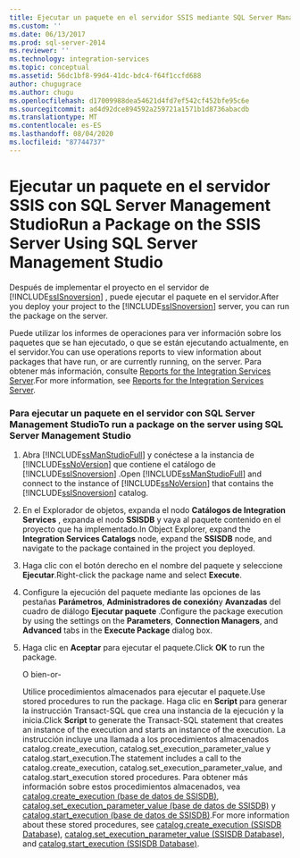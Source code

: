 ```yaml
---
title: Ejecutar un paquete en el servidor SSIS mediante SQL Server Management Studio | Microsoft Docs
ms.custom: ''
ms.date: 06/13/2017
ms.prod: sql-server-2014
ms.reviewer: ''
ms.technology: integration-services
ms.topic: conceptual
ms.assetid: 56dc1bf8-99d4-41dc-bdc4-f64f1ccfd688
author: chugugrace
ms.author: chugu
ms.openlocfilehash: d17009988dea54621d4fd7ef542cf452bfe95c6e
ms.sourcegitcommit: ad4d92dce894592a259721a1571b1d8736abacdb
ms.translationtype: MT
ms.contentlocale: es-ES
ms.lasthandoff: 08/04/2020
ms.locfileid: "87744737"
---
```

# <a name="run-a-package-on-the-ssis-server-using-sql-server-management-studio"></a><span data-ttu-id="f6369-102">Ejecutar un paquete en el servidor SSIS con SQL Server Management Studio</span><span class="sxs-lookup"><span data-stu-id="f6369-102">Run a Package on the SSIS Server Using SQL Server Management Studio</span></span>
  <span data-ttu-id="f6369-103">Después de implementar el proyecto en el servidor de [!INCLUDE[ssISnoversion](../includes/ssisnoversion-md.md)] , puede ejecutar el paquete en el servidor.</span><span class="sxs-lookup"><span data-stu-id="f6369-103">After you deploy your project to the [!INCLUDE[ssISnoversion](../includes/ssisnoversion-md.md)] server, you can run the package on the server.</span></span>  
  
 <span data-ttu-id="f6369-104">Puede utilizar los informes de operaciones para ver información sobre los paquetes que se han ejecutado, o que se están ejecutando actualmente, en el servidor.</span><span class="sxs-lookup"><span data-stu-id="f6369-104">You can use operations reports to view information about packages that have run, or are currently running, on the server.</span></span> <span data-ttu-id="f6369-105">Para obtener más información, consulte [Reports for the Integration Services Server](../../2014/integration-services/reports-for-the-integration-services-server.md).</span><span class="sxs-lookup"><span data-stu-id="f6369-105">For more information, see [Reports for the Integration Services Server](../../2014/integration-services/reports-for-the-integration-services-server.md).</span></span>  
  
### <a name="to-run-a-package-on-the-server-using-sql-server-management-studio"></a><span data-ttu-id="f6369-106">Para ejecutar un paquete en el servidor con SQL Server Management Studio</span><span class="sxs-lookup"><span data-stu-id="f6369-106">To run a package on the server using SQL Server Management Studio</span></span>  
  
1.  <span data-ttu-id="f6369-107">Abra [!INCLUDE[ssManStudioFull](../includes/ssmanstudiofull-md.md)] y conéctese a la instancia de [!INCLUDE[ssNoVersion](../includes/ssnoversion-md.md)] que contiene el catálogo de [!INCLUDE[ssISnoversion](../includes/ssisnoversion-md.md)] .</span><span class="sxs-lookup"><span data-stu-id="f6369-107">Open [!INCLUDE[ssManStudioFull](../includes/ssmanstudiofull-md.md)] and connect to the instance of [!INCLUDE[ssNoVersion](../includes/ssnoversion-md.md)] that contains the [!INCLUDE[ssISnoversion](../includes/ssisnoversion-md.md)] catalog.</span></span>  
  
2.  <span data-ttu-id="f6369-108">En el Explorador de objetos, expanda el nodo **Catálogos de Integration Services** , expanda el nodo **SSISDB** y vaya al paquete contenido en el proyecto que ha implementado.</span><span class="sxs-lookup"><span data-stu-id="f6369-108">In Object Explorer, expand the **Integration Services Catalogs** node, expand the **SSISDB** node, and navigate to the package contained in the project you deployed.</span></span>  
  
3.  <span data-ttu-id="f6369-109">Haga clic con el botón derecho en el nombre del paquete y seleccione **Ejecutar**.</span><span class="sxs-lookup"><span data-stu-id="f6369-109">Right-click the package name and select **Execute**.</span></span>  
  
4.  <span data-ttu-id="f6369-110">Configure la ejecución del paquete mediante las opciones de las pestañas **Parámetros**, **Administradores de conexión**y **Avanzadas** del cuadro de diálogo **Ejecutar paquete** .</span><span class="sxs-lookup"><span data-stu-id="f6369-110">Configure the package execution by using the settings on the **Parameters**, **Connection Managers**, and **Advanced** tabs in the **Execute Package** dialog box.</span></span>  
  
5.  <span data-ttu-id="f6369-111">Haga clic en **Aceptar** para ejecutar el paquete.</span><span class="sxs-lookup"><span data-stu-id="f6369-111">Click **OK** to run the package.</span></span>  
  
     <span data-ttu-id="f6369-112">O bien</span><span class="sxs-lookup"><span data-stu-id="f6369-112">-or-</span></span>  
  
     <span data-ttu-id="f6369-113">Utilice procedimientos almacenados para ejecutar el paquete.</span><span class="sxs-lookup"><span data-stu-id="f6369-113">Use stored procedures to run the package.</span></span> <span data-ttu-id="f6369-114">Haga clic en **Script** para generar la instrucción Transact-SQL que crea una instancia de la ejecución y la inicia.</span><span class="sxs-lookup"><span data-stu-id="f6369-114">Click **Script** to generate the Transact-SQL statement that creates an instance of the execution and starts an instance of the execution.</span></span> <span data-ttu-id="f6369-115">La instrucción incluye una llamada a los procedimientos almacenados catalog.create_execution, catalog.set_execution_parameter_value y catalog.start_execution.</span><span class="sxs-lookup"><span data-stu-id="f6369-115">The statement includes a call to the catalog.create_execution, catalog.set_execution_parameter_value, and catalog.start_execution stored procedures.</span></span> <span data-ttu-id="f6369-116">Para obtener más información sobre estos procedimientos almacenados, vea [catalog.create_execution &#40;base de datos de SSISDB&#41;](/sql/integration-services/system-stored-procedures/catalog-create-execution-ssisdb-database), [catalog.set_execution_parameter_value &#40;base de datos de SSISDB&#41;](/sql/integration-services/system-stored-procedures/catalog-set-execution-parameter-value-ssisdb-database) y [catalog.start_execution &#40;base de datos de SSISDB&#41;](/sql/integration-services/system-stored-procedures/catalog-start-execution-ssisdb-database).</span><span class="sxs-lookup"><span data-stu-id="f6369-116">For more information about these stored procedures, see [catalog.create_execution &#40;SSISDB Database&#41;](/sql/integration-services/system-stored-procedures/catalog-create-execution-ssisdb-database), [catalog.set_execution_parameter_value &#40;SSISDB Database&#41;](/sql/integration-services/system-stored-procedures/catalog-set-execution-parameter-value-ssisdb-database), and [catalog.start_execution &#40;SSISDB Database&#41;](/sql/integration-services/system-stored-procedures/catalog-start-execution-ssisdb-database).</span></span>  
  
  
